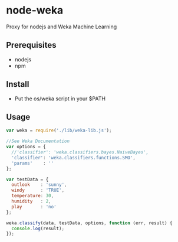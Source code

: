 # node-weka

Proxy for nodejs and Weka Machine Learning

## Prerequisites

* nodejs
* npm

## Install

* Put the os/weka script in your $PATH

## Usage

```javascript
var weka = require('./lib/weka-lib.js');

//See Weka Documentation
var options = {
  //'classifier': 'weka.classifiers.bayes.NaiveBayes',
  'classifier': 'weka.classifiers.functions.SMO',
  'params'    : ''
};

var testData = {
  outlook    : 'sunny',
  windy      : 'TRUE',
  temperature: 30,
  humidity   : 2,
  play       : 'no'
};

weka.classify(data, testData, options, function (err, result) {
  console.log(result);
});

```